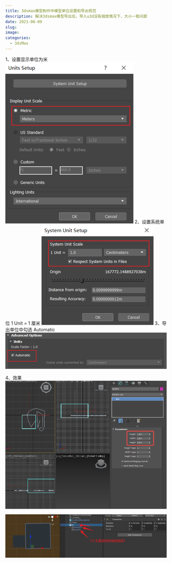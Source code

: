 ```yaml
---
title: 3dsmax模型制作中模型单位设置和导出规范
description: 解决3dsmax模型导出后，导入u3d没有缩放情况下，大小一致问题
date: 2021-06-09
slug: 
image: 
categories:
  - 3dsMax
---
```


1、设置显示单位为米
![](attachments/pasted-img-2023-10-14-23-57-18.png)
2、设置系统单位 1 Unit = 1 厘米
![](attachments/pasted-img-2023-10-14-23-57-18-1.png)
3、导出单位中勾选 Automatic
![](attachments/pasted-img-2023-10-14-23-57-18-2.png)

4、效果
![](attachments/pasted-img-2023-10-14-23-57-18-3.png)

![](attachments/pasted-img-2023-10-14-23-57-18-4.png)

